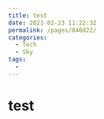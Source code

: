 ```yaml
---
title: test
date: 2021-02-23 11:22:32
permalink: /pages/840d22/
categories:
  - Tech
  - Sky
tags:
  - 
---
```

# test